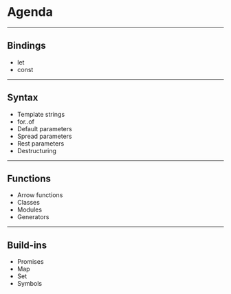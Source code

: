# Agenda

---

## Bindings

* let
* const

---

## Syntax

* Template strings
* for..of
* Default parameters
* Spread parameters
* Rest parameters
* Destructuring

---

## Functions

* Arrow functions
* Classes
* Modules
* Generators

---

## Build-ins

* Promises
* Map
* Set
* Symbols
